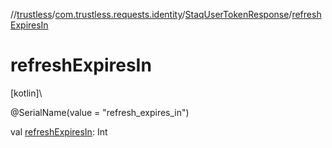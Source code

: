 //[trustless](../../../index.md)/[com.trustless.requests.identity](../index.md)/[StaqUserTokenResponse](index.md)/[refreshExpiresIn](refresh-expires-in.md)

# refreshExpiresIn

[kotlin]\

@SerialName(value = &quot;refresh_expires_in&quot;)

val [refreshExpiresIn](refresh-expires-in.md): Int
